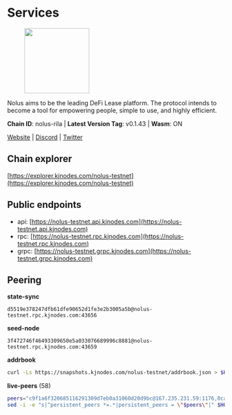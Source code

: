 # Services

<figure><img src="https://raw.githubusercontent.com/kj89/testnet_manuals/main/pingpub/logos/nolus.png" width="150" alt=""><figcaption></figcaption></figure>

Nolus aims to be the leading DeFi Lease platform. The protocol  intends to become a tool for empowering people, simple to use, and highly efficient.

**Chain ID**: nolus-rila | **Latest Version Tag**: v0.1.43 | **Wasm**: ON

[Website](https://www.nolus.io) | [Discord](https://discord.gg/nolus-protocol) | [Twitter](https://twitter.com/NolusProtocol)




## Chain explorer
[https://explorer.kjnodes.com/nolus-testnet](https://explorer.kjnodes.com/nolus-testnet)

## Public endpoints

* api: [https://nolus-testnet.api.kjnodes.com](https://nolus-testnet.api.kjnodes.com)
* rpc: [https://nolus-testnet.rpc.kjnodes.com](https://nolus-testnet.rpc.kjnodes.com)
* grpc: [https://nolus-testnet.grpc.kjnodes.com](https://nolus-testnet.grpc.kjnodes.com)

## Peering

**state-sync**

```text
d5519e378247dfb61dfe90652d1fe3e2b3005a5b@nolus-testnet.rpc.kjnodes.com:43656
```

**seed-node**

```text
3f472746f46493309650e5a033076689996c8881@nolus-testnet.rpc.kjnodes.com:43659
```

**addrbook**
```bash
curl -Ls https://snapshots.kjnodes.com/nolus-testnet/addrbook.json > $HOME/.nolus/config/addrbook.json
```

**live-peers** (58)
```bash
peers="c9f1a6f320685116291309d7eb0a31060d20d9bc@167.235.231.59:1176,0ca056fbc36b1124939a959fff18c5c035846f08@2.59.156.78:26656,e36a29b9b1648da15529619823b293e6d6b623b2@64.227.2.190:26656,df5523a9d35328716337343cbeea3063cd4fa9b3@65.108.206.118:61256,6427076ade32a365c8cd888f40f24ea1dfbfea27@51.79.229.1:31203,aff34e423ea4f35720931c710c20c4066fab4ca8@38.242.130.237:26656,bd8c8bf0d613f0ec05f8b17f4fd48f7036cbc212@94.250.201.130:28656,b304c5e63fd0f65e04b8f46c27ae4c60bd40c767@185.197.250.141:37656,33f4b7f56b6708526f0638162f020394de0ce5e9@65.21.229.33:28656,8b0b427b4567a7a66f05fab1146ee97b52ad7958@93.189.30.119:26656,1c50df97e155afa50189f48daf41be046c7fe682@85.10.202.135:32656,3413989cce29fa5913eb149cbdee4ea5ee02b579@194.34.232.124:55656,d50fefc0b884a6b14ec12f610cd11445483bbbb4@165.232.162.9:26656,5117ee38ce80f4b08f8d3850d7921ae6e4d9b37e@89.117.56.180:26656,b5c3e77aecff6b630ae815cc9f98f19a87419535@38.242.215.194:26656,2e146ac9281e3797cbe1ad053e5ce6046b972c15@65.109.140.29:37656,37fc4c7b4c0c7749b2068dd0d7bdfdc41fa99baa@178.128.152.177:26656,0caa74238bfad2c66b2708a5aa71555e81f95074@159.223.72.87:26656,c7d68bf9dd5a7528d3f46b72fae6ffd2090d5bef@154.12.236.186:26656,fcb82df30d2056c3af024fb389e173d683fe8229@65.108.105.48:19756,cc8efa42c4a41e44af474c3d7a404391c24019d3@46.101.188.231:26656,e0aac09f3de68abf583b0e3994228ee8bd19d1eb@168.119.124.130:45659,a51a8fbe9d5dd6019106582912130ba5ff04e901@161.97.142.122:26656,be52cb058e6e402d568807cb0432d940ecd6e4c9@139.99.217.221:26656,e84c51a539d705787644e235faab6bccd4b73bdd@5.61.33.18:26656,7eb8757e73ae0c3e405a4d3059e1b994a6bc470d@167.86.99.207:26656,236a2626ad46bb671b200883b6105350310372ef@135.181.81.65:37656,e4b7228ccadf3180e6e323aa4c0c97946ac054dc@65.109.112.20:11134,f32aae45f0f5d2d670f05529120dd3a2816d3eef@185.252.233.61:26656,0005b1e2c88dbad64b71a706016b340f2afa982f@109.123.244.56:26686,c8c6249b27b4a34aac554d12b0107cc6421098ef@65.108.126.35:24656,48965e7af4999cec83045d276f08a1ed7652b060@89.117.50.5:26656,b4a8e3b194f2b3d8f0a548cc07c344c544390b3e@143.198.219.62:26656,7a52a201e7455ce1a7513d5ff1828b5ffeacdad0@45.88.189.101:26656,1b3ca187a80b49baa789320ae5bded187c0bb6f9@217.76.54.184:36656,7a1fc4d1cc0ffec7db6a2a15496136e62561b162@161.97.146.108:26656,cd67fc6e6c306dbb863f381c926135d6b97fe685@65.109.85.155:41656,7c2ea36064077da73d0ad5b60d8ef215acbee50b@161.97.79.100:36656,e3a3f95c1b78964123c1070cde177459aaf47da5@184.174.38.161:26656,a8261f67cd5c9e1619565d0322f968f93abb653a@167.99.69.130:26656,79eea22837193c2b8e4d9ad1c633486f30faaa1c@144.76.27.79:56656,73290354a81324fca070cef5158b272925f102a2@65.109.92.235:11006,19b3c383c93d1001d4da934f1f22b83c403c6056@217.76.62.106:26656,5dcd0731ad7a31bf7a1d5d1743bbb5a42562d446@168.119.226.107:23956,d5519e378247dfb61dfe90652d1fe3e2b3005a5b@65.109.68.190:43656,ba3332aa0cee56d0b03df3e0e115ff7dc1e4d317@157.230.63.187:26656,df78969594ab03015c765a4c99aab7b828545ddc@34.145.80.25:26656,38eb1e3202a520ab6288b281217dc613f4df3965@206.189.32.170:26656,4aaa12410714e59a6d9af52ae0cf95c6e42af0ba@65.108.199.120:61456,1b7e4b7ad8f8bf1415bdf16ed593167df7c413d3@95.216.221.119:26656,64d33df9fe572a1361ed0b405743fd4e1747f2ea@80.241.219.135:26656,771421c6b94168d7ac517b0556e28a8bca99e0da@65.21.200.54:42656,8c06f4542b77a25eae06daf0a5e6c803f7c20520@161.97.164.133:26656,a2b9541d3c3e738c418a72ab5972c8d2b6cff8ce@65.108.54.167:26656,8f767a425f5c6de20ffc435154c6351d118b806e@207.180.243.64:46656,97dd6e338ab8e6ad5212fe1ce7d1881816fdf96e@5.78.67.243:16656,5b7092ce1624e8a23a5d90897c4c5231fb7b1238@185.245.183.172:16656,d3d72cafdfa5fc4eac13d486412927acba444efd@95.217.166.6:26656"
sed -i -e "s|^persistent_peers *=.*|persistent_peers = \"$peers\"|" $HOME/.nolus/config/config.toml
```
